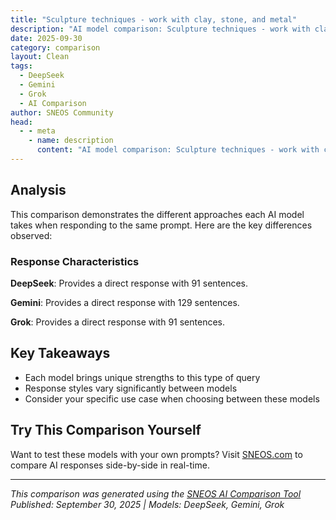 ```yaml
---
title: "Sculpture techniques - work with clay, stone, and metal"
description: "AI model comparison: Sculpture techniques - work with clay, stone, and metal..."
date: 2025-09-30
category: comparison
layout: Clean
tags:
  - DeepSeek
  - Gemini
  - Grok
  - AI Comparison
author: SNEOS Community
head:
  - - meta
    - name: description
      content: "AI model comparison: Sculpture techniques - work with clay, stone, and metal..."
---
```


<ChatComparison
  title="Sculpture techniques - work with clay, stone, and metal"
  prompt="Sculpture techniques - work with clay, stone, and metal"
  :responses='{
    "DeepSeek": "Of course. Sculpture is a vast and rewarding art form with techniques spanning millennia. Here is a comprehensive guide to the fundamental techniques for working with clay, stone, and metal.\n\n---\n\n### Introduction: The Two Main Approaches\nBefore diving into materials, it\u0027s helpful to understand the two primary sculptural processes:\n\n1.  **Additive (Modeling):** Building up a form by adding material. The primary example is working with clay.\n2.  **Subtractive (Carving):** Removing material from a solid block to reveal the form within. The primary example is working with stone or wood.\n3.  **Constructive/Assembling (A third, modern approach):** Joining pre-formed pieces of material (e.g., welding metal, assembling found objects).\n\n---\n\n### 1. Working with Clay (An Additive Process)\n\nClay is the most pliable and immediate sculpting material, ideal for modeling and capturing expression.\n\n#### Key Techniques:\n\n*   **Hand-Building:** The most ancient techniques.\n    *   **Pinching:** Starting with a ball of clay, you press your thumb into the center and gently pinch and rotate the walls to create a pot or hollow form.\n    *   **Coiling:** Rolling out long \u0022snakes\u0022 or coils of clay and stacking them, then blending them together to build walls. Excellent for organic, asymmetrical forms.\n    *   **Slab Building:** Rolling out flat sheets (slabs) of clay and joining them to create geometric or angular forms.\n\n*   **Modeling:** The process of building up the form by adding and shaping soft clay. You use your hands and simple tools to define details, textures, and anatomy.\n\n*   **Using a Armature:** For larger or more complex clay sculptures, you build a skeletal framework (the armature) from wire, wood, or other materials to support the weight of the clay and prevent collapse.\n\n*   **Surface Techniques:**\n    *   **Sgraffito:** Scratching through a layer of slip (liquid clay) to reveal the contrasting clay color beneath.\n    *   **Burnishing:** Polishing the surface with a smooth tool before firing to create a shiny, sealed surface.\n    *   **Applying Slip:** Using slip as a \u0022glue\u0022 to attach pieces or for decorative effects.\n\n#### The Firing Process:\nClay sculptures (now called \u0022greenware\u0022) must be fired in a kiln to become permanent (\u0022bisqueware\u0022). They can then be left as-is or finished with glaze and fired again.\n\n#### Advanced Method: Slip Casting\nCreating a plaster mold from an original model. Liquid clay (slip) is poured into the mold. The plaster absorbs water, leaving a layer of solid clay on the mold\u0027s interior. The excess slip is poured out, and the hollow clay piece is removed once firm and then fired.\n\n---\n\n### 2. Working with Stone (A Subtractive Process)\n\nStone carving is a discipline of patience and foresight. It is a reductive process; once material is removed, it cannot be put back.\n\n#### The Process \u0026 Key Techniques:\n\n1.  **Selection \u0026 Planning:** Choosing the right stone (softer like soapstone or alabaster for beginners, harder like marble or granite for experts). The sculptor must visualize the final form within the raw block.\n\n2.  **Roughing Out:** Removing large, unwanted portions of stone to get the basic shape.\n    *   **Tools:** Point chisel (for rapid removal), pitcher (for splitting off large sections), heavy hammers and mallets.\n\n3.  **Refining the Form:** Moving from the general shape to more specific details.\n    *   **Tools:** Claw chisel (creates a textured surface and refines the shape), flat chisel (for smoothing and defining planes).\n\n4.  **Finishing \u0026 Polishing:**\n    *   **Rasp \u0026 File:** Abrasive tools for the final shaping and smoothing of the stone surface.\n    *   **Sanding:** Using progressively finer grits of sandpaper or abrasive pads (from 80 grit to over 1000 grit) to erase tool marks and create a smooth surface.\n    *   **Polishing:** Using powders like tin oxide or pumice with a damp cloth or felt wheel to bring the stone to a high, reflective shine. Some sculptures are left with a \u0022tooled\u0022 texture for aesthetic effect.\n\n#### Important Safety Note:\nStone carving creates fine, hazardous dust. **Always wear a certified respirator and safety glasses.**\n\n---\n\n### 3. Working with Metal (Both Additive and Constructive)\n\nMetalworking is incredibly diverse, ranging from casting molten metal to forging and assembling solid pieces.\n\n#### Primary Techniques:\n\n**A. Metal Casting** (An Additive Process)\nThis is the process of pouring molten metal into a mold. It\u0027s how many classic bronze sculptures are made.\n\n*   **Lost-Wax Casting (Cire Perdue):** The most common and revered method for creating hollow metal sculptures.\n    1.  An original model is created in clay or wax.\n    2.  A mold (usually flexible) is made from the original.\n    3.  A wax replica is created from that mold.\n    4.  The wax replica is covered in a ceramic shell or plaster (the \u0022investment\u0022).\n    5.  The mold is heated, melting the wax out (this is the \u0022lost wax\u0022) and hardening the shell.\n    6.  Molten metal (e.g., bronze) is poured into the hollow cavity.\n    7.  Once cool, the ceramic shell is broken away, revealing the metal casting.\n    8.  The final step is **chasing**: cleaning the surface, welding seams, and re-adding fine details with tools.\n\n**B. Fabrication \u0026 Forming** (A Constructive Process)\nBuilding a sculpture by cutting, shaping, and joining pieces of metal.\n\n*   **Forging:** Heating metal (usually steel) until it\u0027s red-hot and malleable, then hammering it into shape on an anvil.\n*   **Cutting:** Using saws, plasma cutters, or torches to cut metal sheet or rod into desired shapes.\n*   **Joining:**\n    *   **Welding:** Using high heat to melt the edges of metal pieces and fuse them together, often adding a filler rod. (MIG, TIG, and Arc welding are common types).\n    *   **Brazing \u0026 Soldering:** Using a lower-temperature filler metal (brass or solder) to join pieces. The base metal does not melt.\n*   **Finishing:** Metal can be finished in countless ways: grinding, sanding, polishing, patinating (using chemicals to create a colored surface), or painting.\n\n---\n\n### Summary Table for Comparison\n\n| Technique | Primary Process | Key Tools | Key Concepts | Best For |\n| :--- | :--- | :--- | :--- | :--- |\n| **Clay** | **Additive** | Hands, loops, wires, kiln | Modeling, armature, plasticity, firing | Expressive, organic forms; prototypes for casting |\n| **Stone** | **Subtractive** | Point chisel, claw chisel, rasp, hammer | Carving, \u0022finding the form,\u0022 reduction | Monolithic, permanent forms; direct, physical engagement |\n| **Metal (Casting)** | **Additive** | Furnace, molds, chasing tools | Lost-wax process, hollow forms, patina | Durable, complex, and replicable sculptures |\n| **Metal (Fabrication)** | **Constructive** | Welder, torch, grinder, hammer | Joining, forging, assembly | Geometric forms, large-scale work, modern aesthetics |\n\n### Getting Started\n*   **Clay:** The most accessible. Start with a low-fire, water-based clay and simple hand-building techniques.\n*   **Stone:** Begin with a soft stone like soapstone or alabaster and a basic rasp/file set. **Safety first!**\n*   **Metal:** Fabrication is more accessible than casting. A beginner can start with simple brazing or cold connections (bolts, rivets) using sheet metal or wire.\n\nEach material offers a unique dialogue between the artist and their medium, demanding different skills and rewarding with distinct forms of beauty.",
    "Gemini": "Okay, let\u0027s break down the key sculpture techniques for working with clay, stone, and metal. Each material presents unique challenges and opportunities, leading to distinct approaches.\n\n**I. Clay Sculpture Techniques**\n\nClay is a versatile and forgiving material, perfect for beginners and capable of incredible detail in the hands of a master.  It\u0027s generally worked in three stages: *wet (plastic)*, *leather-hard*, and *bone-dry* (before firing).\n\n*   **Additive Techniques (Building Up)**:\n\n    *   **Pinching:**  Creating a form by squeezing and shaping a ball of clay with your fingers.  Excellent for small, organic shapes.\n    *   **Coiling:**  Rolling clay into long, snake-like coils and layering them on top of each other, joining them together by blending or scoring and slipping (see below). Good for creating vessels and textured surfaces.\n    *   **Slab Building:**  Rolling clay into flat sheets (slabs) and cutting, shaping, and joining them together to create geometric or angular forms.  Useful for boxes, architectural models, and other constructed shapes.\n    *   **Modeling:** Adding clay to a base form, building up volume and detail.  This is a broad term encompassing many ways of adding clay. It often involves using tools to shape and smooth the added material.\n    *   **Sprigging:** Applying small, pre-made clay decorations (like flowers or figures) to a larger clay form.\n\n*   **Subtractive Techniques (Taking Away)**:\n\n    *   **Carving:**  Removing clay from a larger mass using tools to reveal the desired form.  This is more common in the *leather-hard* stage, as the clay is firm enough to hold its shape but still soft enough to carve.  Requires careful planning as mistakes are difficult to correct.\n\n*   **Joining Techniques:**\n\n    *   **Scoring and Slipping:**  This is *essential* for joining clay pieces.  Scoring involves scratching the surfaces of the clay that will be joined.  Slipping is applying a slurry of clay and water (slip) to the scored areas.  The two pieces are then pressed together firmly, ensuring a strong bond. This prevents cracking during drying and firing.\n\n*   **Surface Techniques:**\n\n    *   **Burnishing:**  Polishing the surface of *leather-hard* clay with a smooth tool (like a spoon or stone) to create a shiny, reflective surface.\n    *   **Texturing:** Impressing patterns or textures into the clay surface using various tools or objects (e.g., stamps, fabrics, natural materials).\n    *   **Applying Slip/Underglaze:**  Using liquid clay (slip) or commercially prepared underglazes to add color and decoration to the surface.  These are applied before firing.\n    *   **Glazing:** Applying a glassy coating to the clay surface. Glazes fuse to the clay during a second firing, making the piece waterproof and adding color and visual interest.\n    *   **Sgraffito:** Scratching through a layer of slip or underglaze to reveal the clay body underneath, creating a contrasting design.\n\n*   **Important Considerations for Clay:**\n\n    *   **Wedging:**  Removing air bubbles from the clay by kneading it in a specific way.  Air bubbles can cause explosions during firing.\n    *   **Drying:**  Clay must be dried slowly and evenly to prevent cracking.  Covering the piece with plastic or damp cloths helps to control the drying process.\n    *   **Firing:**  Clay must be fired in a kiln to harden it and make it permanent.  The firing temperature depends on the type of clay being used. Earthenware is fired at a lower temperature than stoneware or porcelain.\n    *   **Shrinkage:**  Clay shrinks as it dries and fires.  This must be taken into account when planning the size of the sculpture.\n\n**II. Stone Sculpture Techniques**\n\nStone sculpture is a subtractive process that requires patience, precision, and an understanding of the stone\u0027s properties. Different types of stone (marble, granite, limestone, sandstone) have varying hardness, grain, and workability.\n\n*   **Planning \u0026 Preparation:**\n\n    *   **Selecting the Stone:** Choosing the right stone is crucial. Consider its color, grain, hardness, and susceptibility to weathering.\n    *   **Sketching \u0026 Modeling:**  Creating sketches or a small clay model (maquette) to visualize the final sculpture.\n    *   **Marking the Stone:**  Transferring the design onto the stone using measuring tools, pencils, and sometimes a compass.\n\n*   **Roughing Out (Removing Large Amounts of Stone):**\n\n    *   **Point Chisel \u0026 Hammer:**  A pointed chisel used to remove large pieces of stone, creating a rough outline of the sculpture.\n    *   **Tooth Chisel (Claw Chisel):**  A chisel with multiple teeth, used to remove stone more quickly and create a textured surface.  Often used after the point chisel.\n    *   **Power Tools:**  Angle grinders with diamond blades, rotary tools, and pneumatic hammers can significantly speed up the roughing-out process. *Safety gear is essential when using power tools.*\n\n*   **Refining the Form (Adding Detail):**\n\n    *   **Flat Chisel:**  A chisel with a flat blade, used to refine the shape and smooth the surface.\n    *   **Rounding Chisels:**  Used for creating curves and rounded shapes.\n    *   **Rasps \u0026 Rifflers:**  Abrasive tools used to remove small amounts of stone and refine the surface. Rifflers are smaller rasps with curved ends, useful for reaching tight spaces.\n\n*   **Finishing (Polishing \u0026 Detailing):**\n\n    *   **Abrasives:**  Progressively finer grades of sandpaper or abrasive pads are used to smooth and polish the stone surface.\n    *   **Polishing Compounds:**  Applied with a polishing wheel or cloth to create a high-gloss finish.\n    *   **Specialized Tools:**  Depending on the stone and desired effect, specialized tools like diamond-tipped engravers or carving knives may be used for fine details.\n\n*   **Tools and Equipment:**\n\n    *   **Hammers:**  Mallets (wooden or rubber) and steel hammers.\n    *   **Chisels:**  Various shapes and sizes (point, tooth, flat, rounding).\n    *   **Rasps \u0026 Rifflers:**  For smoothing and refining surfaces.\n    *   **Abrasives:**  Sandpaper, abrasive pads, polishing compounds.\n    *   **Power Tools (Optional):**  Angle grinders, rotary tools, pneumatic hammers.\n    *   **Safety Gear:**  Safety glasses, gloves, dust mask or respirator, ear protection.\n    *   **Measuring Tools:**  Calipers, rulers, measuring tapes.\n\n*   **Important Considerations for Stone:**\n\n    *   **Stone Grain:** Understanding the grain of the stone is crucial for successful carving.  Working against the grain can cause the stone to split or break.\n    *   **Dust Control:**  Stone carving produces a lot of dust, which can be harmful to your lungs.  Always wear a dust mask or respirator and work in a well-ventilated area.\n    *   **Patience and Perseverance:**  Stone carving is a slow and demanding process.  It requires patience, perseverance, and a willingness to learn from mistakes.\n    *   **Support:**  The piece may require support as it is being worked on.\n\n**III. Metal Sculpture Techniques**\n\nMetal sculpture encompasses a wide range of techniques, from traditional forging to modern welding and casting. Different metals (steel, bronze, aluminum, copper) have different melting points, workability, and corrosion resistance.\n\n*   **Additive Techniques (Joining Metal):**\n\n    *   **Welding:**  Fusing metal pieces together using heat and pressure (and often a filler metal).  Different types of welding include:\n        *   **Arc Welding (SMAW, GMAW, GTAW):** Uses an electric arc to create the heat for welding. SMAW (Shielded Metal Arc Welding - \u0022stick welding\u0022) is common and versatile.  GMAW (Gas Metal Arc Welding - \u0022MIG welding\u0022) is faster and easier for beginners. GTAW (Gas Tungsten Arc Welding - \u0022TIG welding\u0022) is more precise and used for delicate work.\n        *   **Oxy-Acetylene Welding:**  Uses a flame produced by burning oxygen and acetylene gas to melt and fuse the metal. Less common in modern sculpture but still useful for certain applications.\n    *   **Brazing:**  Joining metal pieces together using a filler metal (brazing alloy) that melts at a lower temperature than the base metals.  Creates a strong bond but is not as strong as welding.\n    *   **Soldering:**  Similar to brazing, but uses a filler metal (solder) that melts at an even lower temperature.  Used for joining small parts or creating electrical connections.\n    *   **Riveting:**  Joining metal pieces together using rivets (metal fasteners).  A mechanical joining method that is strong and durable.\n    *   **Bolting/Screwing:** Joining metal pieces together using bolts or screws. Allows for disassembly.\n\n*   **Subtractive Techniques (Removing Metal):**\n\n    *   **Cutting:** Using saws, torches, or lasers to cut metal into desired shapes.\n    *   **Filing:**  Using files to remove small amounts of metal and refine the shape.\n    *   **Grinding:**  Using grinders to remove larger amounts of metal and smooth surfaces.\n    *   **Machining:**  Using lathes, milling machines, and other machine tools to precisely shape metal.\n\n*   **Forming Techniques (Changing the Shape of Metal):**\n\n    *   **Forging:**  Shaping metal by heating it and hammering it into the desired form. Requires specialized tools and skills.\n    *   **Bending:**  Using bending machines or hand tools to bend metal into curves or angles.\n    *   **Rolling:**  Passing metal through rollers to reduce its thickness or create specific shapes.\n    *   **Stamping:**  Pressing a die into metal to create a specific shape or pattern.\n    *   **Spinning:**  Shaping metal by rotating it on a lathe while applying pressure with a forming tool.\n\n*   **Casting Techniques (Pouring Molten Metal):**\n\n    *   **Lost-Wax Casting (Cire Perdue):** A traditional method where a wax model is covered in a ceramic shell, the wax is melted out, and molten metal is poured into the cavity.  Allows for highly detailed sculptures.\n    *   **Sand Casting:**  Pouring molten metal into a mold made of sand.  A less precise method than lost-wax casting but suitable for larger and simpler shapes.\n    *   **Investment Casting:** Similar to Lost-Wax casting, but typically uses more advanced materials and precise control in the process.\n\n*   **Surface Finishing Techniques:**\n\n    *   **Polishing:**  Using abrasive compounds and polishing wheels to create a smooth, shiny surface.\n    *   **Grinding \u0026 Sanding:** To remove imperfections and create desired surface texture.\n    *   **Patination:**  Applying chemicals to the metal surface to create a colored or textured finish.\n    *   **Painting/Powder Coating:**  Applying a protective coating of paint or powder to the metal surface.\n\n*   **Tools and Equipment:**\n\n    *   **Welding Equipment:**  Welding machine, welding helmet, gloves, protective clothing.\n    *   **Cutting Tools:**  Saws, torches, shears, plasma cutters.\n    *   **Grinding Tools:**  Angle grinders, bench grinders, die grinders.\n    *   **Forming Tools:**  Hammers, anvils, bending machines, rollers.\n    *   **Casting Equipment:**  Furnace, crucibles, molds, pouring tools.\n    *   **Safety Gear:**  Safety glasses, gloves, hearing protection, respirator.\n\n*   **Important Considerations for Metal:**\n\n    *   **Metal Type:** Different metals have different properties that affect their workability and suitability for different projects.\n    *   **Safety:**  Metalworking can be dangerous.  Always wear appropriate safety gear and follow safe working practices.\n    *   **Ventilation:**  Welding and other metalworking processes can produce fumes that are harmful to your health.  Work in a well-ventilated area.\n    *   **Corrosion:**  Some metals are susceptible to corrosion.  Protect your sculptures with a protective coating or finish.\n\n**In Summary:**\n\nEach material offers unique artistic possibilities. Understanding the specific techniques and challenges associated with clay, stone, and metal will allow you to create compelling and durable sculptures. Don\u0027t be afraid to experiment and develop your own personal style! Remember that practice and patience are key to mastering any of these techniques. Good luck!\n",
    "Grok": "Sculpture is a versatile art form that involves creating three-dimensional works using a variety of materials and techniques. Below is an overview of the primary techniques for working with clay, stone, and metal, three of the most common materials used in sculpture.\n\n---\n\n### **1. Working with Clay**\nClay is a malleable, versatile material that is often used for both beginner and advanced sculptors. It can be shaped, fired, and finished in various ways.\n\n#### **Techniques for Clay Sculpture**\n- **Modeling (Hand-Building):**\n  - **Pinching:** Start with a ball of clay and use your fingers to pinch and shape it into a form, often used for small bowls or figures.\n  - **Coiling:** Roll out long, snake-like ropes of clay and layer them to build up the form. Join coils by smoothing or scoring (scratching the surface for better adhesion).\n  - **Slab Building:** Roll clay into flat sheets, cut them into shapes, and assemble them into a structure, often for geometric or architectural forms.\n  - Tools: Hands, wooden tools, wire loops, and rolling pins.\n  \n- **Sculpting with Wet Clay (Additive Process):**\n  - Build up the form by adding pieces of wet clay to create volume and details.\n  - Keep the clay moist with a spray bottle or damp cloth to prevent cracking.\n  \n- **Carving (Subtractive Process):**\n  - Once the clay is leather-hard (partially dried and firm but still workable), carve away excess material to refine shapes and add details.\n  - Tools: Wire loops, ribs, and carving tools.\n  \n- **Casting with Slip (Liquid Clay):**\n  - Pour liquid clay (slip) into a mold, allow it to set for a specific time to form a shell, then pour out excess slip. Once hardened, remove the piece from the mold.\n  - Often used for mass production of ceramic objects.\n  \n- **Firing and Finishing:**\n  - **Bisque Firing:** Fire the clay in a kiln (around 1800\u20132000\u00B0F or 1000\u00B0C) to harden it into a porous state.\n  - **Glazing:** Apply a glaze (liquid glass-like coating) to the bisque-fired piece for color and surface finish, then fire again at a higher temperature.\n  - **Alternative Finishes:** Paint with acrylics, or leave unglazed for a natural look (e.g., terra cotta).\n\n#### **Types of Clay**\n- **Earthenware:** Low firing temperature, porous, often red or brown.\n- **Stoneware:** Higher firing temperature, durable, gray or brown.\n- **Porcelain:** High firing temperature, fine and white, more delicate.\n\n#### **Safety Tips**\n- Work in a well-ventilated area to avoid inhaling clay dust.\n- Clean tools and workspace to prevent contamination.\n\n---\n\n### **2. Working with Stone**\nStone sculpture is one of the oldest forms of art, requiring precision and patience due to the material\u2019s hardness. It is primarily a subtractive process (removing material to reveal the form).\n\n#### **Techniques for Stone Sculpture**\n- **Carving (Subtractive Process):**\n  - Select a stone (e.g., marble, granite, limestone, or soapstone) based on hardness and desired finish.\n  - Use chisels, mallets, hammers, and drills to remove large chunks of stone, working from rough shapes to fine details.\n  - **Pointing:** Use a pointing machine or calipers to transfer measurements from a model or drawing to the stone for accuracy.\n  - Tools: Flat chisels (for broad cuts), point chisels (for roughing out), hammers/mallets, pneumatic tools, and rasps (for smoothing).\n  \n- **Finishing:**\n  - Sand the surface with increasingly fine grits of sandpaper or abrasive stones to achieve a smooth finish.\n  - Polishing: Use polishing pads or compounds to create a glossy surface (especially for marble).\n  - Texturing: Leave rough textures or tool marks for artistic effect.\n\n#### **Types of Stone**\n- **Marble:** Medium hardness, polishes well, often white or veined (e.g., Carrara marble).\n- **Granite:** Very hard, durable, often used for outdoor sculptures, comes in various colors.\n- **Limestone:** Softer, easier to carve, but less durable, often beige or gray.\n- **Soapstone:** Very soft, easy to carve, ideal for beginners, often green or gray.\n\n#### **Safety Tips**\n- Wear protective gear like goggles, gloves, and a dust mask to avoid injury from stone chips and dust.\n- Use proper ventilation or work outdoors to avoid inhaling silica dust (especially with sandstone or granite).\n- Secure the stone on a stable base to prevent it from shifting while carving.\n\n---\n\n### **3. Working with Metal**\nMetal sculpture involves shaping, joining, and finishing metal materials through additive, subtractive, or casting processes. It often requires specialized tools and skills due to the material\u0027s strength and rigidity.\n\n#### **Techniques for Metal Sculpture**\n- **Welding and Fabrication (Additive Process):**\n  - Join pieces of metal using welding techniques (e.g., arc welding, MIG, or TIG welding) to build forms.\n  - Cut metal sheets, rods, or bars using saws, plasma cutters, or angle grinders, then assemble them into the desired shape.\n  - Often used for large, industrial-style sculptures (e.g., works by Alexander Calder or David Smith).\n  - Tools: Welding equipment, grinders, cutting torches, and clamps.\n  \n- **Forging and Shaping:**\n  - Heat metal in a forge until malleable, then hammer it on an anvil to shape it (blacksmithing techniques).\n  - Use techniques like bending, twisting, or rolling to create curves and organic forms.\n  - Often used for iron or steel sculptures.\n  - Tools: Hammers, tongs, forges, and anvils.\n  \n- **Casting (Mold-Based Process):**\n  - Create a model in wax, clay, or another material, then make a mold (often using sand, plaster, or ceramic materials).\n  - Melt metal (e.g., bronze, aluminum) in a furnace and pour it into the mold (lost-wax casting or sand casting).\n  - Once cooled, break away the mold and clean the metal piece.\n  - Refine details with chisels, files, or grinders.\n  - Tools: Crucibles, furnaces, molds, and finishing tools.\n  \n- **Finishing:**\n  - Grind or sand to smooth rough edges or surfaces.\n  - Patination: Apply chemicals or heat to create a surface color or texture (e.g., green patina on bronze).\n  - Polishing: Use buffs or compounds for a shiny finish, or leave raw for an industrial look.\n\n#### **Types of Metal**\n- **Bronze:** Commonly used for casting, durable, develops a patina over time.\n- **Steel:** Strong, often used for welded sculptures, can be stainless for outdoor use.\n- **Aluminum:** Lightweight, corrosion-resistant, often used in modern sculptures.\n- **Iron:** Strong but prone to rust, often forged.\n\n#### **Safety Tips**\n- Wear protective gear, including gloves, welding helmets, safety glasses, and fire-resistant clothing.\n- Work in a well-ventilated area or use fume extractors when welding or melting metal to avoid inhaling toxic fumes.\n- Handle hot metal with caution and ensure proper storage of flammable materials.\n\n---\n\n### **Comparing the Materials**\n| **Material** | **Primary Technique**        | **Skill Level**      | **Durability**       | **Common Use**                  |\n|--------------|------------------------------|----------------------|----------------------|---------------------------------|\n| **Clay**     | Modeling, Carving, Casting   | Beginner to Advanced | Moderate (if fired)  | Figurines, Pottery, Small works|\n| **Stone**    | Carving (Subtractive)        | Intermediate to Advanced | High               | Monuments, Classical Statues   |\n| **Metal**    | Welding, Forging, Casting    | Intermediate to Advanced | High               | Modern, Large-scale, Outdoor   |\n\n---\n\n### **General Tips for Sculptors**\n- **Plan Your Design:** Sketch or create a maquette (small model) before starting on the full-scale piece to visualize proportions and composition.\n- **Choose the Right Tools:** Invest in quality tools specific to the material for better control and results.\n- **Practice Patience:** Sculpting, especially with stone and metal, is time-intensive and requires precision.\n- **Experiment with Mixed Media:** Combine materials (e.g., metal with stone) for unique effects.\n- **Study Anatomy and Form:** Especially for figurative sculpture, understanding the human or animal form is crucial for realism.\n\nEach material offers unique challenges and aesthetic possibilities, and mastering these techniques can lead to a wide range of creative expressions in sculpture. If you have a specific material or project in mind, let me know, and I can provide more detailed guidance!"
  }'
  published-date="22:46"
/>

## Analysis

This comparison demonstrates the different approaches each AI model takes when responding to the same prompt. Here are the key differences observed:

### Response Characteristics

**DeepSeek**: Provides a direct response with 91 sentences. 

**Gemini**: Provides a direct response with 129 sentences. 

**Grok**: Provides a direct response with 91 sentences. 

## Key Takeaways

- Each model brings unique strengths to this type of query
- Response styles vary significantly between models
- Consider your specific use case when choosing between these models

## Try This Comparison Yourself

Want to test these models with your own prompts? Visit [SNEOS.com](https://sneos.com) to compare AI responses side-by-side in real-time.

---

*This comparison was generated using the [SNEOS AI Comparison Tool](https://sneos.com)*
*Published: September 30, 2025 | Models: DeepSeek, Gemini, Grok*
